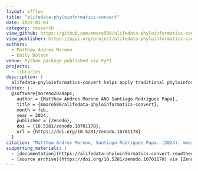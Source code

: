 ```yaml
---
layout: efflux
title: "alifedata-phyloinformatics-convert"
date: 2022-01-01
category: research
view_github: https://github.com/mmore500/alifedata-phyloinformatics-convert
view_publisher: https://pypi.org/project/alifedata-phyloinformatics-convert/
authors:
  - Matthew Andres Moreno
  - Emily Dolson
venue: Python package published via PyPI
projects:
  - libraries
description: |
  alifedata-phyloinformatics-convert helps apply traditional phyloinformatics software to alife standardized data.
bibtex: |-
  @software{moreno2024apc,
    author = {Matthew Andres Moreno AND Santiago Rodriguez Papa},
    title = {mmore500/alifedata-phyloinformatics-convert},
    month = feb,
    year = 2024,
    publisher = {Zenodo},
    doi = {10.5281/zenodo.10701178},
    url = {https://doi.org/10.5281/zenodo.10701178}
  }
citation: "Matthew Andres Moreno, Santiago Rodriguez Papa. (2024). mmore500/alifedata-phyloinformatics-convert. Zenodo. https://doi.org/10.5281/zenodo.10701178"
supporting_materials: |
  - [documentation](https://alifedata-phyloinformatics-convert.readthedocs.io/) [via ReadTheDocs 📖](https://readthedocs.org/)
  - [source archive](https://doi.org/10.5281/zenodo.10701178) via [Zenodo *z*](https://zenodo.org)
---
```

